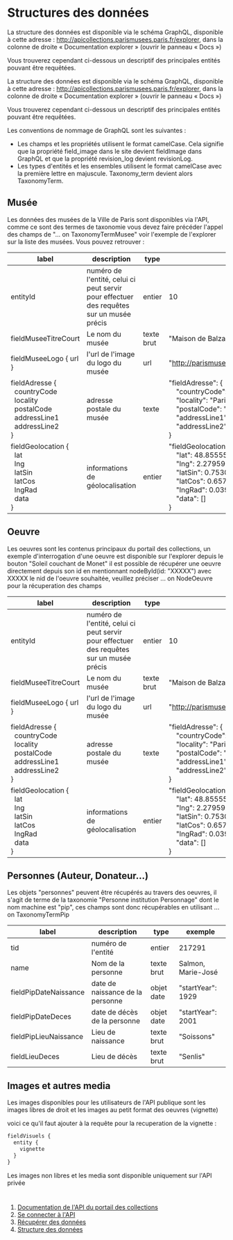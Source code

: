 # Structures des données
La structure des données est disponible via le schéma GraphQL, disponible à cette adresse : http://apicollections.parismusees.paris.fr/explorer, dans la colonne de droite « Documentation explorer » (ouvrir le panneau « Docs »)

Vous trouverez cependant ci-dessous un descriptif des principales entités pouvant être requêtées.

La structure des données est disponible via le schéma GraphQL, disponible à cette adresse : http://apicollections.parismusees.paris.fr/explorer, dans la colonne de droite « Documentation explorer » (ouvrir le panneau « Docs »)

Vous trouverez cependant ci-dessous un descriptif des principales entités pouvant être requêtées.

Les conventions de nommage de GraphQL sont les suivantes :

* Les champs et les propriétés utilisent le format camelCase. Cela signifie que la propriété field_image dans le site devient fieldImage dans GraphQL et que la propriété revision_log devient revisionLog.
* Les types d'entités et les ensembles utilisent le format camelCase avec la première lettre en majuscule. Taxonomy_term devient alors TaxonomyTerm.

## Musée
Les données des musées de la Ville de Paris sont disponibles via l'API, comme ce sont des termes de taxonomie vous devez faire précéder l'appel des champs de "... on TaxonomyTermMusee"
voir l'exemple de l'explorer sur la liste des musées.
Vous pouvez retrouver : 

| label | description | type | exemple |
| ----- | ----------- | ---- | ------- |
| entityId | numéro de l'entité, celui ci peut servir pour effectuer des requêtes sur un musée précis | entier | 10 |
| fieldMuseeTitreCourt | Le nom du musée | texte brut | "Maison de Balzac" |
| fieldMuseeLogo { url } | l'url de l'image du logo du musée | url | "http://parismuseescollections.paris.fr/sites/default/files/filefield_paths/logo_musee_balzac.png" |
| fieldAdresse { <br> &nbsp; countryCode <br> &nbsp; locality <br>&nbsp; postalCode <br>&nbsp; addressLine1 <br>&nbsp; addressLine2 <br> } | adresse postale du musée | texte | "fieldAdresse": { <br> &nbsp; &nbsp; "countryCode": "FR", <br> &nbsp; &nbsp; "locality": "Paris", <br> &nbsp; &nbsp; "postalCode": "75016", <br> &nbsp; &nbsp; "addressLine1": "47, rue Raynouard", <br> &nbsp; &nbsp; "addressLine2": "" <br>} |
| fieldGeolocation {<br> &nbsp; lat<br> &nbsp; lng<br> &nbsp; latSin<br> &nbsp; latCos<br> &nbsp; lngRad<br> &nbsp; data<br>} | informations de géolocalisation | entier | "fieldGeolocation": {<br> &nbsp; &nbsp; "lat": 48.8555508,<br> &nbsp; &nbsp; "lng": 2.2795915, <br> &nbsp; &nbsp; "latSin": 0.75305318380701,<br> &nbsp; &nbsp; "latCos": 0.6579596510107,<br> &nbsp; &nbsp; "lngRad": 0.039786377275476,<br> &nbsp; &nbsp; "data": [] <br>} |

## Oeuvre
Les oeuvres sont les contenus principaux du portail des collections, un exemple d'interrogation d'une oeuvre est disponible sur l'explorer depuis le bouton "Soleil couchant de Monet"
il est possible de récupérer une oeuvre directement depuis son id en mentionnant nodeById(id: "XXXXX") avec XXXXX le nid de l'oeuvre souhaitée, veuillez préciser ... on NodeOeuvre pour la récuperation des champs

| label | description | type | exemple |
| ----- | ----------- | ---- | ------- |
| entityId | numéro de l'entité, celui ci peut servir pour effectuer des requêtes sur un musée précis | entier | 10 |
| fieldMuseeTitreCourt | Le nom du musée | texte brut | "Maison de Balzac" |
| fieldMuseeLogo { url } | l'url de l'image du logo du musée | url | "http://parismuseescollections.paris.fr/sites/default/files/filefield_paths/logo_musee_balzac.png" |
| fieldAdresse { <br> &nbsp; countryCode <br> &nbsp; locality <br>&nbsp; postalCode <br>&nbsp; addressLine1 <br>&nbsp; addressLine2 <br> } | adresse postale du musée | texte | "fieldAdresse": { <br> &nbsp; &nbsp; "countryCode": "FR", <br> &nbsp; &nbsp; "locality": "Paris", <br> &nbsp; &nbsp; "postalCode": "75016", <br> &nbsp; &nbsp; "addressLine1": "47, rue Raynouard", <br> &nbsp; &nbsp; "addressLine2": "" <br>} |
| fieldGeolocation {<br> &nbsp; lat<br> &nbsp; lng<br> &nbsp; latSin<br> &nbsp; latCos<br> &nbsp; lngRad<br> &nbsp; data<br>} | informations de géolocalisation | entier | "fieldGeolocation": {<br> &nbsp; &nbsp; "lat": 48.8555508,<br> &nbsp; &nbsp; "lng": 2.2795915, <br> &nbsp; &nbsp; "latSin": 0.75305318380701,<br> &nbsp; &nbsp; "latCos": 0.6579596510107,<br> &nbsp; &nbsp; "lngRad": 0.039786377275476,<br> &nbsp; &nbsp; "data": [] <br>} |

## Personnes (Auteur, Donateur...)
Les objets "personnes" peuvent être récupérés au travers des oeuvres, il s'agit de terme de la taxonomie "Personne institution Personnage" dont le nom machine est "pip", ces champs sont donc récupérables en utilisant ... on TaxonomyTermPip

| label | description | type | exemple |
| ----- | ----------- | ---- | ------- |
| tid | numéro de l'entité | entier | 217291 |
| name | Nom de la personne | texte brut | Salmon, Marie-José |
| fieldPipDateNaissance | date de naissance de la personne | objet date | "startYear": 1929 |
| fieldPipDateDeces | date de décès de la personne | objet date | "startYear": 2001 |
| fieldPipLieuNaissance | Lieu de naissance | texte brut | "Soissons" |
| fieldLieuDeces | Lieu de décès | texte brut | "Senlis" |

## Images et autres media
Les images disponibles pour les utilisateurs de l'API publique sont les images libres de droit et les images au petit format des oeuvres (vignette)

voici ce qu'il faut ajouter à la requête pour la recuperation de la vignette :
```graphql
fieldVisuels {
  entity {
    vignette
  }
}
```
Les images non libres et les media sont disponible uniquement sur l'API privée

#
1. [Documentation de l'API du portail des collections](README-fr.md#documentation-de-lapi-du-portail-des-collections)
2. [Se connecter à l'API](se-connecter.md#se-connecter-à-l'API)
3. [Récupérer des données](recuperer-donnees.md#récupérer-des-données)
4. [Structure des données](structure-donnees.md#structures-des-données)